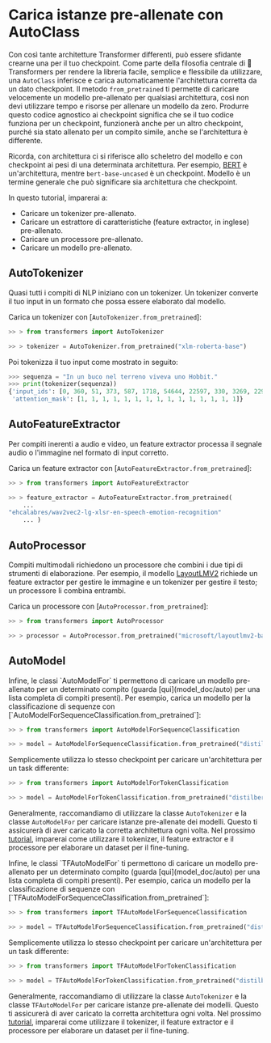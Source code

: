 <!--Copyright 2022 The HuggingFace Team. All rights reserved.

Licensed under the Apache License, Version 2.0 (the "License"); you may not use this file except in compliance with
the License. You may obtain a copy of the License at

http://www.apache.org/licenses/LICENSE-2.0

Unless required by applicable law or agreed to in writing, software distributed under the License is distributed on
an "AS IS" BASIS, WITHOUT WARRANTIES OR CONDITIONS OF ANY KIND, either express or implied. See the License for the
specific language governing permissions and limitations under the License.

⚠️ Note that this file is in Markdown but contain specific syntax for our doc-builder (similar to MDX) that may not be
rendered properly in your Markdown viewer.

-->

# Carica istanze pre-allenate con AutoClass

Con così tante architetture Transformer differenti, può essere sfidante crearne una per il tuo checkpoint. Come parte della filosofia centrale di 🤗 Transformers per rendere la libreria facile, semplice e flessibile da utilizzare, una `AutoClass` inferisce e carica automaticamente l'architettura corretta da un dato checkpoint. Il metodo `from_pretrained` ti permette di caricare velocemente un modello pre-allenato per qualsiasi architettura, così non devi utilizzare tempo e risorse per allenare un modello da zero. Produrre questo codice agnostico ai checkpoint significa che se il tuo codice funziona per un checkpoint, funzionerà anche per un altro checkpoint, purché sia stato allenato per un compito simile, anche se l'architettura è differente.

<Tip>

Ricorda, con architettura ci si riferisce allo scheletro del modello e con checkpoint ai pesi di una determinata architettura. Per esempio, [BERT](https://huggingface.co/bert-base-uncased) è un'architettura, mentre `bert-base-uncased` è un checkpoint. Modello è un termine generale che può significare sia architettura che checkpoint.

</Tip>

In questo tutorial, imparerai a:

* Caricare un tokenizer pre-allenato.
* Caricare un estrattore di caratteristiche (feature extractor, in inglese) pre-allenato.
* Caricare un processore pre-allenato.
* Caricare un modello pre-allenato.

## AutoTokenizer

Quasi tutti i compiti di NLP iniziano con un tokenizer. Un tokenizer converte il tuo input in un formato che possa essere elaborato dal modello.

Carica un tokenizer con [`AutoTokenizer.from_pretrained`]:

```py
>> > from transformers import AutoTokenizer

>> > tokenizer = AutoTokenizer.from_pretrained("xlm-roberta-base")
```

Poi tokenizza il tuo input come mostrato in seguito:

```py
>>> sequenza = "In un buco nel terreno viveva uno Hobbit."
>>> print(tokenizer(sequenza))
{'input_ids': [0, 360, 51, 373, 587, 1718, 54644, 22597, 330, 3269, 2291, 22155, 18, 5, 2],
 'attention_mask': [1, 1, 1, 1, 1, 1, 1, 1, 1, 1, 1, 1, 1, 1, 1]}
```

## AutoFeatureExtractor

Per compiti inerenti a audio e video, un feature extractor processa il segnale audio o l'immagine nel formato di input corretto.

Carica un feature extractor con [`AutoFeatureExtractor.from_pretrained`]:

```py
>> > from transformers import AutoFeatureExtractor

>> > feature_extractor = AutoFeatureExtractor.from_pretrained(
    ...
"ehcalabres/wav2vec2-lg-xlsr-en-speech-emotion-recognition"
    ... )
```

## AutoProcessor

Compiti multimodali richiedono un processore che combini i due tipi di strumenti di elaborazione. Per esempio, il modello [LayoutLMV2](model_doc/layoutlmv2) richiede un feature extractor per gestire le immagine e un tokenizer per gestire il testo; un processore li combina entrambi.

Carica un processore con [`AutoProcessor.from_pretrained`]:

```py
>> > from transformers import AutoProcessor

>> > processor = AutoProcessor.from_pretrained("microsoft/layoutlmv2-base-uncased")
```

## AutoModel

<frameworkcontent>
<pt>
Infine, le classi `AutoModelFor` ti permettono di caricare un modello pre-allenato per un determinato compito (guarda [qui](model_doc/auto) per una lista completa di compiti presenti). Per esempio, carica un modello per la classificazione di sequenze con [`AutoModelForSequenceClassification.from_pretrained`]:

```py
>> > from transformers import AutoModelForSequenceClassification

>> > model = AutoModelForSequenceClassification.from_pretrained("distilbert-base-uncased")
```

Semplicemente utilizza lo stesso checkpoint per caricare un'architettura per un task differente:

```py
>> > from transformers import AutoModelForTokenClassification

>> > model = AutoModelForTokenClassification.from_pretrained("distilbert-base-uncased")
```

Generalmente, raccomandiamo di utilizzare la classe `AutoTokenizer` e la classe `AutoModelFor` per caricare istanze pre-allenate dei modelli. Questo ti assicurerà di aver caricato la corretta architettura ogni volta. Nel prossimo [tutorial](preprocessing), imparerai come utilizzare il tokenizer, il feature extractor e il processore per elaborare un dataset per il fine-tuning.

</pt>
<tf>
Infine, le classi `TFAutoModelFor` ti permettono di caricare un modello pre-allenato per un determinato compito (guarda [qui](model_doc/auto) per una lista completa di compiti presenti). Per esempio, carica un modello per la classificazione di sequenze con [`TFAutoModelForSequenceClassification.from_pretrained`]:

```py
>> > from transformers import TFAutoModelForSequenceClassification

>> > model = TFAutoModelForSequenceClassification.from_pretrained("distilbert-base-uncased")
```

Semplicemente utilizza lo stesso checkpoint per caricare un'architettura per un task differente:

```py
>> > from transformers import TFAutoModelForTokenClassification

>> > model = TFAutoModelForTokenClassification.from_pretrained("distilbert-base-uncased")
```

Generalmente, raccomandiamo di utilizzare la classe `AutoTokenizer` e la classe `TFAutoModelFor` per caricare istanze pre-allenate dei modelli. Questo ti assicurerà di aver caricato la corretta architettura ogni volta. Nel prossimo [tutorial](preprocessing), imparerai come utilizzare il tokenizer, il feature extractor e il processore per elaborare un dataset per il fine-tuning.
</tf>
</frameworkcontent>
